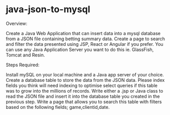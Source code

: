 # java-json-to-mysql


Overview: 

Create a Java Web Application that can insert data into a mysql database from a JSON file containing betting summary data. Create a page to search and filter the data presented using JSP, React or Angular if you prefer. 
You can use any Java Application Server you want to do this ie. GlassFish, Tomcat and Resin. 

 
Steps Required: 

Install mySQL on your local machine and a Java app server of your choice. 
Create a database table to store the data from the JSON data. Please index fields you think will need indexing to optimise select queries if this table was to grow into the millions of records. 
Write either a .jsp or Java class to read the JSON file and insert it into the database table you created in the previous step. 
Write a page that allows you to search this table with filters based on the following fields; game,clientid,date. 